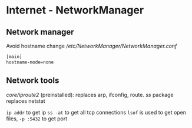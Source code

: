 # Internet - NetworkManager

## Network manager
Avoid hostname change
*/etc/NetworkManager/NetworkManager.conf*
```bash
[main]
hostname-mode=none
```

## Network tools
*core/iproute2* (preinstalled): replaces arp, ifconfig, route.
*ss* package replaces netstat

`ip addr` to get ip
`ss -at` to get all tcp connections
`lsof` is used to get open files, `-p :5432` to get port
